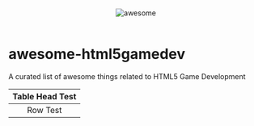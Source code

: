 <p align="center">
  <br>
  <img src="https://upload.wikimedia.org/wikipedia/commons/thumb/6/61/HTML5_logo_and_wordmark.svg/240px-HTML5_logo_and_wordmark.svg.png" alt="awesome">
  <br>
  <br>
</p>

# awesome-html5gamedev
A curated list of awesome things related to HTML5 Game Development

| Table Head Test |
|:-------------:  |
| Row Test        | 
